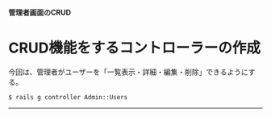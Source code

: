 #### 管理者画面のCRUD

# CRUD機能をするコントローラーの作成
今回は、管理者がユーザーを「一覧表示・詳細・編集・削除」できるようにする。
~~~
$ rails g controller Admin::Users
~~~
***

~~~
